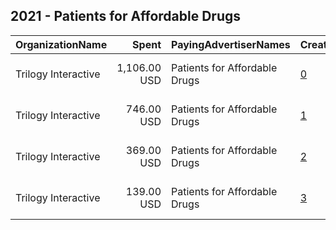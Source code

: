 ## 2021 - Patients for Affordable Drugs 
|OrganizationName|Spent|PayingAdvertiserNames|CreativeUrls|Impressions|Genders|AgeBrackets|CountryCodes|BillingAddresses|CandidateBallotInformation|
|:---|---:|:---|:---|---:|:---|:---|:---|:---|:---|
|Trilogy Interactive|1,106.00 USD|Patients for Affordable Drugs|[0](https://www.snap.com/political-ads/asset/34e5b8d06935c28fb5d3aa7da221b72fd61b363555c92dc4f3476357e4e12761?mediaType=mp4)|687,517|||united states|"2054 University Ave STE 600,Berkeley,94704,US"|P4AD NOW|
|Trilogy Interactive|746.00 USD|Patients for Affordable Drugs|[1](https://www.snap.com/political-ads/asset/6ef0d780bbcee944ef04ce3cf43c83b78339cffd1ccdfbc81c1776712720280f?mediaType=mp4)|410,564|||united states|"2054 University Ave STE 600,Berkeley,94704,US"|P4AD NOW|
|Trilogy Interactive|369.00 USD|Patients for Affordable Drugs|[2](https://www.snap.com/political-ads/asset/75b351b11635364d62731d0f1aa7de1edeef40c7676291f49b6bdcc407862bc9?mediaType=mp4)|210,520|||united states|"2054 University Ave STE 600,Berkeley,94704,US"|P4AD NOW|
|Trilogy Interactive|139.00 USD|Patients for Affordable Drugs|[3](https://www.snap.com/political-ads/asset/3e19349185b4bed3e74c687cf3f9ea5be24e0825444b17025f5389e30fb99170?mediaType=png)|44,179|||united states|"2054 University Ave STE 600,Berkeley,94704,US"|P4AD NOW|

